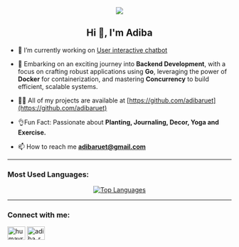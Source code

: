<p align="center">
  <a href="https://skillicons.dev">
    <img src="https://skillicons.dev/icons?i=python,cpp,postgresql,docker,git" />
  </a>
</p>

<h2 align="center">Hi 👋, I'm Adiba</h2>

- 🔭 I’m currently working on [User interactive chatbot](https://github.com/adibaruet/User-interactive-Chatbot)

- 🚀 Embarking on an exciting journey into **Backend Development**, with a focus on crafting robust applications using **Go**, leveraging the power of **Docker** for containerization, and mastering **Concurrency** to build efficient, scalable systems.
- 👨‍💻 All of my projects are available at [https://github.com/adibaruet](https://github.com/adibaruet)
- 👌Fun Fact: Passionate about **Planting, Journaling, Decor, Yoga and Exercise.**

- 📫 How to reach me **adibaruet@gmail.com**

---

### Most Used Languages:

<div align="center">
  <a href="https://github.com/adibaruet">
    <img src="https://github-readme-stats.vercel.app/api/top-langs/?username=adibaruet&layout=compact&theme=transparent" alt="Top Languages" />
  </a>
</div>



---

<h3 align="left">Connect with me:</h3>
<p align="left">
<a href="https://codeforces.com/profile/adibaruet" target="blank"><img align="center" src="https://raw.githubusercontent.com/rahuldkjain/github-profile-readme-generator/master/src/images/icons/Social/codeforces.svg" alt="humayra_tasnim_adiba" height="30" width="40" /></a>
<a href="https://www.leetcode.com/adiba_ruet" target="blank"><img align="center" src="https://raw.githubusercontent.com/rahuldkjain/github-profile-readme-generator/master/src/images/icons/Social/leet-code.svg" alt="adiba_ruet" height="30" width="40" /></a>
</p>
